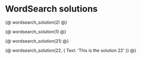 # WordSearch solutions

{@ wordsearch_solution(2) @}

{@ wordsearch_solution(1) @}

{@ wordsearch_solution(21) @}

{@ wordsearch_solution(22, { 
        Text: 'This is the solution 22'
}) @}

